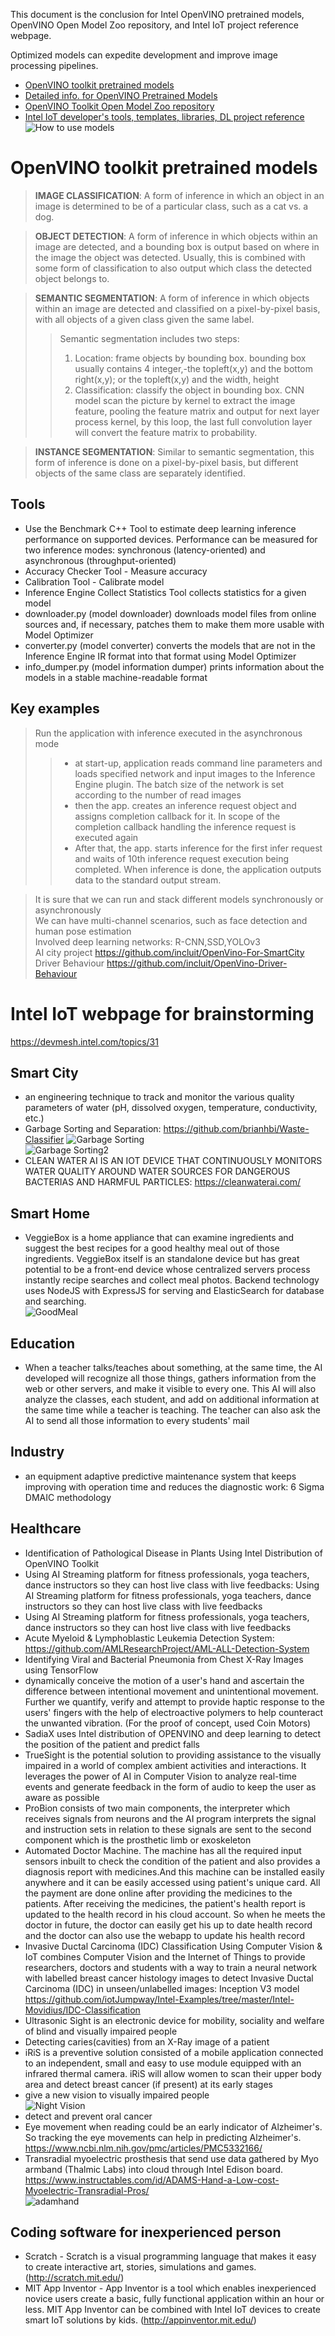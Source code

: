 This document is the conclusion for Intel OpenVINO pretrained models, OpenVINO Open Model Zoo repository, and Intel IoT project reference webpage.  

Optimized models can expedite development and improve image processing pipelines.  
* [OpenVINO toolkit pretrained models](https://software.intel.com/en-us/openvino-toolkit/documentation/pretrained-models)  
* [Detailed info. for OpenVINO Pretrained Models](https://docs.openvinotoolkit.org/latest/_docs_resources_introduction.html)  
* [OpenVINO Toolkit Open Model Zoo repository](https://github.com/opencv/open_model_zoo)  
* [Intel IoT developer's tools, templates, libraries, DL project reference](https://devmesh.intel.com/topics/31)  
![How to use models](use_models.GIF)   
# OpenVINO toolkit pretrained models
> **IMAGE CLASSIFICATION**: A form of inference in which an object in an image is determined to be of a particular class, such as a cat vs. a dog.  

> **OBJECT DETECTION**: A form of inference in which objects within an image are detected, and a bounding box is output based on where in the image the object was detected. Usually, this is combined with some form of classification to also output which class the detected object belongs to.  

> **SEMANTIC SEGMENTATION**: A form of inference in which objects within an image are detected and classified on a pixel-by-pixel basis, with all objects of a given class given the same label.  
>> Semantic segmentation includes two steps:  
>> 1)	Location: frame objects by bounding box. bounding box usually contains 4 integer,-the topleft(x,y) and the bottom right(x,y); or the topleft(x,y) and the width, height  
>> 2)	Classification: classify the object in bounding box. CNN model scan the picture by kernel to extract the image feature, pooling the feature matrix and output for next layer process kernel, by this loop, the last full convolution layer will convert the feature matrix to probability.  

> **INSTANCE SEGMENTATION**: Similar to semantic segmentation, this form of inference is done on a pixel-by-pixel basis, but different objects of the same class are separately identified.  

## Tools  
* Use the Benchmark C++ Tool to estimate deep learning inference performance on supported devices. Performance can be measured for two inference modes: synchronous (latency-oriented) and asynchronous (throughput-oriented)  
* Accuracy Checker Tool - Measure accuracy  
* Calibration Tool - Calibrate model 
* Inference Engine Collect Statistics Tool collects statistics for a given model  
* downloader.py (model downloader) downloads model files from online sources and, if necessary, patches them to make them more usable with Model Optimizer  
*  converter.py (model converter) converts the models that are not in the Inference Engine IR format into that format using Model Optimizer  
* info_dumper.py (model information dumper) prints information about the models in a stable machine-readable format  

## Key examples
> Run the application with inference executed in the asynchronous mode  
>> * at start-up, application reads command line parameters and loads specified network and input images to the Inference Engine plugin. The batch size of the network is set according to the number of read images  
>> * then the app. creates an inference request object and assigns completion callback for it. In scope of the completion callback handling the inference request is executed again  
>> * After that, the app. starts inference for the first infer request and waits of 10th inference request execution being completed. When inference is done, the application outputs data to the standard output stream.  

> It is sure that we can run and stack different models synchronously or asynchronously  
> We can have multi-channel scenarios, such as face detection and human pose estimation  
> Involved deep learning networks: R-CNN,SSD,YOLOv3  
> AI city project https://github.com/incluit/OpenVino-For-SmartCity  
> Driver Behaviour https://github.com/incluit/OpenVino-Driver-Behaviour  

# Intel IoT webpage for brainstorming
https://devmesh.intel.com/topics/31  
## Smart City
* an engineering technique to track and monitor the various quality parameters of water (pH, dissolved oxygen, temperature, conductivity, etc.)  
* Garbage Sorting and Separation: https://github.com/brianhbi/Waste-Classifier 
![Garbage Sorting](garbagesplit.GIF)  
![Garbage Sorting2](garbagesplit2.GIF)  
* CLEAN WATER AI IS AN IOT DEVICE THAT CONTINUOUSLY MONITORS WATER QUALITY AROUND WATER SOURCES
FOR DANGEROUS BACTERIAS AND HARMFUL PARTICLES: https://cleanwaterai.com/  
## Smart Home
* VeggieBox is a home appliance that can examine ingredients and suggest the best recipes for a good healthy meal out of those ingredients. VeggieBox itself is an standalone device but has great potential to be a front-end device whose centralized servers process instantly recipe searches and collect meal photos. Backend technology uses NodeJS with ExpressJS for serving and ElasticSearch for database and searching.  
![GoodMeal](img/goodmeal.GIF)  
## Education
* When a teacher talks/teaches about something, at the same time, the AI developed will recognize all those things, gathers information from the web or other servers, and make it visible to every one. This AI will also analyze the classes, each student, and add on additional information at the same time while a teacher is teaching. The teacher can also ask the AI to send all those information to every students' mail   
## Industry
* an equipment adaptive predictive maintenance system that keeps improving with operation time and reduces the diagnostic work: 6 Sigma DMAIC methodology  
## Healthcare
* Identification of Pathological Disease in Plants Using Intel Distribution of OpenVINO Toolkit  
* Using AI Streaming platform for fitness professionals, yoga teachers, dance instructors so they can host live class with live feedbacks: Using AI Streaming platform for fitness professionals, yoga teachers, dance instructors so they can host live class with live feedbacks    
* Using AI Streaming platform for fitness professionals, yoga teachers, dance instructors so they can host live class with live feedbacks  
* Acute Myeloid & Lymphoblastic Leukemia Detection System: https://github.com/AMLResearchProject/AML-ALL-Detection-System  
* Identifying Viral and Bacterial Pneumonia from Chest X-Ray Images using TensorFlow  
* dynamically conceive the motion of a user's hand and ascertain the difference between intentional movement and unintentional movement. Further we quantify, verify and attempt to provide haptic response to the users' fingers with the help of electroactive polymers to help counteract the unwanted vibration. (For the proof of concept, used Coin Motors)  
* SadiaX uses Intel distribution of OPENVINO and deep learning to detect the position of the patient and predict falls  
* TrueSight is the potential solution to providing assistance to the visually impaired in a world of complex ambient activities and interactions. It leverages the power of AI in Computer Vision to analyze real-time events and generate feedback in the form of audio to keep the user as aware as possible  
* ProBion consists of two main components, the interpreter which receives signals from neurons and the AI program interprets the signal and instruction sets in relation to these signals are sent to the second component which is the prosthetic limb or exoskeleton  
* Automated Doctor Machine. The machine has all the required input sensors inbuilt to check the condition of the patient and also provides a diagnosis report with medicines.And this machine can be installed easily anywhere and it can be easily accessed using patient's unique card. All the payment are done online after providing the medicines to the patients. After receiving the medicines, the patient's health report is updated to the health record in his cloud account. So when he meets the doctor in future, the doctor can easily get his up to date health record and the doctor can also use the webapp to update his health record  
* Invasive Ductal Carcinoma (IDC) Classification Using Computer Vision & IoT combines Computer Vision and the Internet of Things to provide researchers, doctors and students with a way to train a neural network with labelled breast cancer histology images to detect Invasive Ductal Carcinoma (IDC) in unseen/unlabelled images:  Inception V3 model https://github.com/iotJumpway/Intel-Examples/tree/master/Intel-Movidius/IDC-Classification  
* Ultrasonic Sight is an electronic device for mobility, sociality and welfare of blind and visually impaired people  
* Detecting caries(cavities) from an X-Ray image of a patient  
* iRiS is a preventive solution consisted of a mobile application connected to an independent, small and easy to use module equipped with an infrared thermal camera. iRiS will allow women to scan their upper body area and detect breast cancer (if present) at its early stages  
* give a new vision to visually impaired people  
![Night Vision](img/nightvision.GIF)  
*  detect and prevent oral cancer  
* Eye movement when reading could be an early indicator of Alzheimer's. So tracking the eye movements can help in predicting  Alzheimer's. https://www.ncbi.nlm.nih.gov/pmc/articles/PMC5332166/     
* Transradial myoelectric prosthesis that send use data gathered by Myo armband (Thalmic Labs) into cloud through Intel Edison board. https://www.instructables.com/id/ADAMS-Hand-a-Low-cost-Myoelectric-Transradial-Pros/       
![adamhand](img/adamhand.GIF)

## Coding software for inexperienced person
* Scratch - Scratch is a visual programming language that makes it easy to create interactive art, stories, simulations and games. (http://scratch.mit.edu/)  
* MIT App Inventor - App Inventor is a tool which enables inexperienced novice users create a basic, fully functional application within an hour or less. MIT App Inventor can be combined with Intel IoT devices to create smart IoT solutions by kids. (http://appinventor.mit.edu/)  


